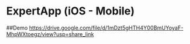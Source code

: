 # ExpertApp (iOS - Mobile)

##Demo
https://drive.google.com/file/d/1mDzt5gHTH4Y00BmUYoyaF-MhpWXtoegz/view?usp=share_link
